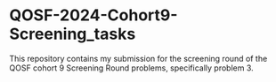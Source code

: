 # QOSF-2024-Cohort9-Screening_tasks
This repository contains my submission for the screening round of the QOSF cohort 9 Screening Round problems, specifically problem 3.
